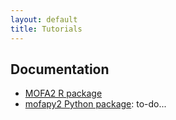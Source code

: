 ```yaml
---
layout: default
title: Tutorials
---
```


## Documentation

* [MOFA2 R package](https://github.com/bioFAM/MOFA2_tutorials/blob/master/documentation/documentation.pdf)  
* [mofapy2 Python package](): to-do...  
